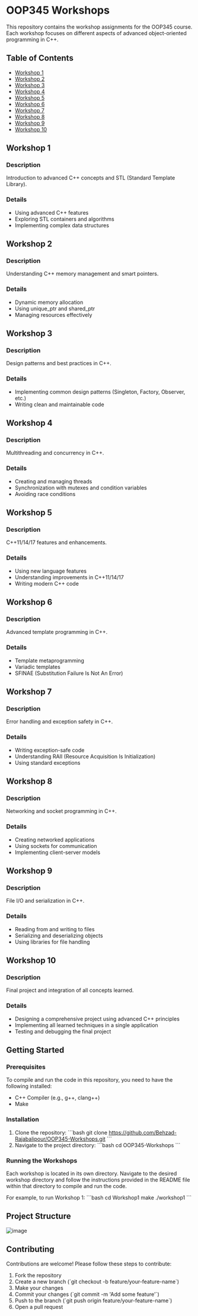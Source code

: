 
# OOP345 Workshops

This repository contains the workshop assignments for the OOP345 course. Each workshop focuses on different aspects of advanced object-oriented programming in C++.

## Table of Contents

- [Workshop 1](#workshop-1)
- [Workshop 2](#workshop-2)
- [Workshop 3](#workshop-3)
- [Workshop 4](#workshop-4)
- [Workshop 5](#workshop-5)
- [Workshop 6](#workshop-6)
- [Workshop 7](#workshop-7)
- [Workshop 8](#workshop-8)
- [Workshop 9](#workshop-9)
- [Workshop 10](#workshop-10)

## Workshop 1

### Description
Introduction to advanced C++ concepts and STL (Standard Template Library).

### Details
- Using advanced C++ features
- Exploring STL containers and algorithms
- Implementing complex data structures

## Workshop 2

### Description
Understanding C++ memory management and smart pointers.

### Details
- Dynamic memory allocation
- Using unique_ptr and shared_ptr
- Managing resources effectively

## Workshop 3

### Description
Design patterns and best practices in C++.

### Details
- Implementing common design patterns (Singleton, Factory, Observer, etc.)
- Writing clean and maintainable code

## Workshop 4

### Description
Multithreading and concurrency in C++.

### Details
- Creating and managing threads
- Synchronization with mutexes and condition variables
- Avoiding race conditions

## Workshop 5

### Description
C++11/14/17 features and enhancements.

### Details
- Using new language features
- Understanding improvements in C++11/14/17
- Writing modern C++ code

## Workshop 6

### Description
Advanced template programming in C++.

### Details
- Template metaprogramming
- Variadic templates
- SFINAE (Substitution Failure Is Not An Error)

## Workshop 7

### Description
Error handling and exception safety in C++.

### Details
- Writing exception-safe code
- Understanding RAII (Resource Acquisition Is Initialization)
- Using standard exceptions

## Workshop 8

### Description
Networking and socket programming in C++.

### Details
- Creating networked applications
- Using sockets for communication
- Implementing client-server models

## Workshop 9

### Description
File I/O and serialization in C++.

### Details
- Reading from and writing to files
- Serializing and deserializing objects
- Using libraries for file handling

## Workshop 10

### Description
Final project and integration of all concepts learned.

### Details
- Designing a comprehensive project using advanced C++ principles
- Implementing all learned techniques in a single application
- Testing and debugging the final project

## Getting Started

### Prerequisites

To compile and run the code in this repository, you need to have the following installed:

- C++ Compiler (e.g., g++, clang++)
- Make

### Installation

1. Clone the repository:
   \`\`\`bash
   git clone https://github.com/Behzad-Rajabalipour/OOP345-Workshops.git
   \`\`\`
2. Navigate to the project directory:
   \`\`\`bash
   cd OOP345-Workshops
   \`\`\`

### Running the Workshops

Each workshop is located in its own directory. Navigate to the desired workshop directory and follow the instructions provided in the README file within that directory to compile and run the code.

For example, to run Workshop 1:
   \`\`\`bash
   cd Workshop1
   make
   ./workshop1
   \`\`\`

## Project Structure

![image](https://github.com/Behzad-Rajabalipour/OOP345-Workshops/assets/115672803/9b3ec771-3485-4fb6-a1ef-20b5ea800305)

## Contributing

Contributions are welcome! Please follow these steps to contribute:

1. Fork the repository
2. Create a new branch (\`git checkout -b feature/your-feature-name\`)
3. Make your changes
4. Commit your changes (\`git commit -m 'Add some feature'\`)
5. Push to the branch (\`git push origin feature/your-feature-name\`)
6. Open a pull request

